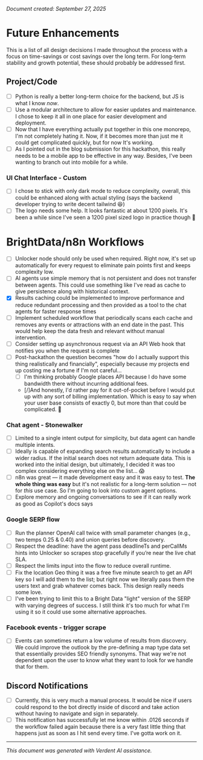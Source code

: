 _Document created: September 27, 2025_

# Future Enhancements

This is a list of all design decisions I made throughout the process with a focus on time-savings or cost savings over the long term. For long-term stability and growth potential, these should probably be addressed first.

## Project/Code

- [ ] Python is really a better long-term choice for the backend, but JS is what I know _now_.
- [ ] Use a modular architecture to allow for easier updates and maintenance. I chose to keep it all in one place for easier development and deployment.
- [ ] Now that I have everything actually put together in this one monorepo, I'm not completely hating it. Now, if it becomes more than just me it could get complicated quickly, but for now It's working.
- [ ] As I pointed out in the blog submission for this hackathon, this really needs to be a mobile app to be effective in any way. Besides, I've been wanting to branch out into mobile for a while.

### UI Chat Interface - Custom

- [ ] I chose to stick with only dark mode to reduce complexity, overall, this could be enhanced along with actual styling (says the backend developer trying to write decent tailwind 😆)
- [ ] The logo needs some help. It looks fantastic at about 1200 pixels. It's been a while since I've seen a 1200 pixel sized logo in practice though 🤣

# BrightData/n8n Workflows

- [ ] Unlocker node should only be used when required. Right now, it's set up automatically for every request to eliminate pain points first and keeps complexity low.
- [ ] AI agents use simple memory that is not persistent and does not transfer between agents. This could use something like I've read as cache to give persistence along with historical context.
- [x] Results caching could be implemented to improve performance and reduce redundant processing and then provided as a tool to the chat agents for faster response times
- [ ] Implement scheduled workflow that periodically scans each cache and removes any events or attractions with an end date in the past. This would help keep the data fresh and relevant without manual intervention.
- [ ] Consider setting up asynchronous request via an API Web hook that notifies you when the request is complete
- [ ] Post-hackathon the question becomes "how do I actually support this thing realistically and financially", especially because my projects end up costing me a fortune if I'm not careful...
  - [ ] I'm thinking probably Google places API because I do have some bandwidth there without incurring additional fees.
  - [/]And honestly, I'd rather pay for it out-of-pocket before I would put up with any sort of billing implementation. Which is easy to say when your user base consists of exactly 0, but more than that could be complicated. 🫤

### Chat agent - Stonewalker

- [ ] Limited to a single intent output for simplicity, but data agent can handle multiple intents.
- [ ] Ideally is capable of expanding search results automatically to include a wider radius. If the initial search does not return adequate data. This is worked into the initial design, but ultimately, I decided it was too complex considering everything else on the list... 😱
- [ ] n8n was great — it made development easy and it was easy to test. **The whole thing was easy** but it's not realistic for a long-term solution — not for _this_ use case. So I'm going to look into custom agent options.
- [ ] Explore memory and ongoing conversations to see if it can really work as good as Copilot's docs says

### Google SERP flow

- [ ] Run the planner OpenAI call twice with small parameter changes (e.g., two temps 0.25 & 0.40) and union queries before discovery.
- [ ] Respect the deadline: have the agent pass deadlineTs and perCallMs hints into Unlocker so scrapes stop gracefully if you’re near the live chat SLA.
- [ ] Respect the limits input into the flow to reduce overall runtime.
- [ ] Fix the location Geo thing it was a free five minute search to get an API key so I will add them to the list; but right now we literally pass them the users text and grab whatever comes back. This design really needs some love.
- [ ] I've been trying to limit this to a Bright Data "light" version of the SERP with varying degrees of success. I still think it's too much for what I'm using it so it could use some alternative approaches.

### Facebook events - trigger scrape

- [ ] Events can sometimes return a low volume of results from discovery. We could improve the outlook by the pre-defining a map type data set that essentially provides SEO friendly synonyms. That way we're not dependent upon the user to know what they want to look for we handle that for them.

## Discord Notifications

- [ ] Currently, this is very much a manual process. It would be nice if users could respond to the bot directly inside of discord and take action without having to navigate and sign in separately.
- [ ] This notification has successfully let me know within .0126 seconds if the workflow failed again because there is a very fast little thing that happens just as soon as I hit send every time. I've gotta work on it.

---

_This document was generated with Verdent AI assistance._
